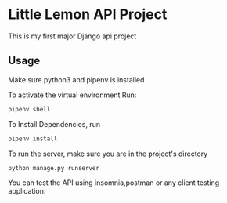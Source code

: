 # Little Lemon API Project
This is my first major Django api project

## Usage
Make sure python3 and pipenv is installed 

To activate the virtual environment
Run:
```bash
pipenv shell
```
To Install Dependencies, run
```bash
pipenv install
```
To run the server, make sure you are in the project's directory
```bash
python manage.py runserver
```
You can test the API using insomnia,postman or any client testing application.


